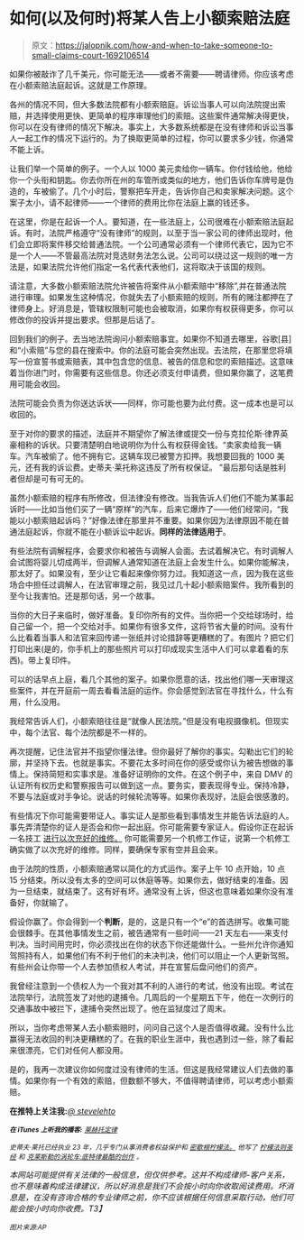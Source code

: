 # 如何(以及何时)将某人告上小额索赔法庭

> 原文：<https://jalopnik.com/how-and-when-to-take-someone-to-small-claims-court-1692106514>

如果你被敲诈了几千美元，你可能无法——或者不需要——聘请律师。你应该考虑在小额索赔法庭起诉。这就是工作原理。



各州的情况不同，但大多数法院都有小额索赔庭。诉讼当事人可以向法院提出索赔，并选择使用更快、更简单的程序审理他们的索赔。这些案件通常解决得更快，你可以在没有律师的情况下解决。事实上，大多数系统都是在没有律师和诉讼当事人一起工作的情况下运行的。为了换取更简单的过程，你可以要求多少钱，你通常不能上诉。

让我们举一个简单的例子。一个人以 1000 美元卖给你一辆车。你付钱给他，他给你一个头衔和钥匙。你去你所在州的车管所或类似的地方，他们告诉你车牌号是伪造的，车被偷了。几个小时后，警察把车开走，告诉你自己和卖家解决问题。这个案子太小，请不起律师——一个律师的费用比你在法庭上赢的钱还多。

在这里，你是在起诉一个人。要知道，在一些法庭上，公司很难在小额索赔法庭起诉。有时，法院严格遵守“没有律师”的规则，以至于当一家公司的律师出现时，他们会立即将案件移交给普通法院。一个公司通常必须有一个律师代表它，因为它不是一个人——不管最高法院对竞选财务法怎么说。公司可以绕过这一规则的唯一方法是，如果法院允许他们指定一名代表代表他们，这将取决于该国的规则。

请注意，大多数小额索赔法院允许被告将案件从小额索赔中“移除”,并在普通法院进行审理。如果发生这种情况，你就失去了小额索赔的规则，所有的赌注都押在了律师身上。好消息是，管辖权限制可能也会被取消，如果你有权获得更多，你可以修改你的投诉并提出要求。但那是后话了。

回到我们的例子。去当地法院询问小额索赔事宜。如果你不知道去哪里，谷歌[县]和“小索赔”与您的县在搜索中。你的法庭可能会突然出现。去法院，在那里您将填写一份宣誓书或索赔表，其中包含您的信息、被告的信息和您的索赔描述。这意味着当你进门时，你需要有这些信息。你还必须支付申请费，但如果你赢了，这笔费用可能会收回。

法院可能会负责为你送达诉状——同样，你可能也要为此付费。这一成本也是可以收回的。

至于对你的要求的描述，法庭并不期望你了解法律或提交一份与克拉伦斯·律界英豪相称的诉状。只要清楚明白地说明你为什么有权获得金钱。“卖家卖给我一辆车。汽车被偷了。他不拥有它。这辆车现已被警方扣押。我想要回我的 1000 美元，还有我的诉讼费。史蒂夫·莱托称这违反了所有权保证。 ”最后那句话是胜利者但却是可有可无的。

虽然小额索赔的程序有所修改，但法律没有修改。当我告诉人们他们不能为某事起诉时——比如当他们买了一辆“原样”的汽车，后来它爆炸了——他们经常问，“我能以小额索赔起诉吗？”好像法律在那里并不重要。如果你因为法律原因不能在普通法庭起诉，你就不能在小额诉讼中起诉。**同样的法律适用于**。

有些法院有调解程序，会要求你和被告与调解人会面。去试着解决它。有时调解人会试图将婴儿切成两半，但调解人通常知道在法庭上会发生什么。如果你能解决，那太好了。如果没有，至少让它看起来像你努力过。我知道这一点，因为我在这些场合中担任过调解人，在法官审理之前，我见过几十起小额索赔案件。我所看到的至今让我害怕。还是那句话，另一个故事。

当你的大日子来临时，做好准备。复印你所有的文件。当你把一个交给球场时，给自己留一个，把一个交给对手。如果你有很多文件，这将节省大量的时间。没有什么比看着当事人和法官来回传递一张纸并讨论措辞等更糟糕的了。有图片？把它们打印出来(是的，你手机上的那些照片可以打印成现实生活中人们可以拿着看的东西)。带上复印件。

可以的话早点上庭，看几个其他的案子。如果你愿意的话，找出他们哪一天审理这些案件，并在开庭前一周去看看法庭的运作。你会感觉到法官在寻找什么，什么有用，什么没用。

我经常告诉人们，小额索赔往往是“就像人民法院。”但是没有电视摄像机。但现实中，每个法官、每个法院都是不一样的。

再次提醒，记住法官并不指望你懂法律。但你最好了解你的事实。勾勒出它们的轮廓，并坚持下去。也就是事实。不要花太多时间在你的感受或你认为被告想做的事情上。保持简短和实事求是。准备好证明你的文件。在这个例子中，来自 DMV 的认证所有权历史和警察报告可以做到这一点。要务实，要表现得专业。保持冷静，不要与法庭或对手争论。说话的时候轮流等等。如果你表现好，法庭会很感激的。

有些情况下你可能需要带证人。事实证人是那些看到事情发生并能告诉法庭的人。事先弄清楚你的证人是否会和你一起出庭。你可能需要专家证人。假设你正在起诉一名技工 [进行以次充好的维修。](http://oppositelock.jalopnik.com/how-one-transmission-shop-cost-the-big-three-millions-o-1639433968) 你可能需要另一个机修工作证，说第一个机修工确实做了以次充好的维修。同样，要确保专家有空并且会来。

由于法院的性质，小额索赔通常以简化的方式运作。案子上午 10 点开始，10 点 15 分结束。所以没有太多的空间可以休庭等等。如果你去，做好结束的准备。因为一旦结束，就结束了。这有好有坏。通常没有上诉，但这也意味着如果你没有准备好，你就输了。

假设你赢了。你会得到一个**判断**，是的，这是只有一个“e”的首选拼写。收集可能会很棘手。在其他事情发生之前，被告通常有一些时间——21 天左右——来支付判决。当时间用完时，你必须找出在你的状态下你还能做什么。一些州允许你通知驾照持有人，如果他们有不利于他们的未决判决，他们可以阻止一个人更新驾照。有些州会让你带一个人去参加债权人考试，并在宣誓后盘问他们的资产。

我曾经注意到一个债权人为一个我对其不利的人进行的考试，他没有出现。考试在法院举行，法院签发了对他的逮捕令。几周后的一个星期五下午，他在一次例行的交通事故中被拦下，逮捕令突然出现了。他在监狱度过了周末。

所以，当你考虑带某人去小额索赔时，问问自己这个人是否值得收藏。没有什么比赢得无法收回的判决更糟糕的了。在我的职业生涯中，我也遇到过一些，除了看起来很漂亮，它们对任何人都没用。

是的，我再一次建议你如何度过没有律师的生活。但这是我经常建议人们去做的事情。如果你有一个有效的索赔，但数额不够大，不值得聘请律师，可以考虑小额索赔。

**在推特上关注我:***[*@ stevelehto*](https://twitter.com/stevelehto)*

*<small>**在 iTunes 上听我的播客:**</small> [<small>*莱赫托定律*</small>](https://itunes.apple.com/us/podcast/lehtos-law/id937280934?mt=2)*

**<small>史蒂夫·莱托已经执业 23 年，几乎专门从事消费者权益保护和</small>* [*<small>密歇根柠檬法。</small>*](http://lehtoslaw.com/) *<small>他写了</small>* [*<small>柠檬法则圣经</small>*](http://www.amazon.com/The-New-Lemon-Law-Bible/dp/1468046489/?asc_campaign=InlineText&asc_refurl=https://jalopnik.com/how-and-when-to-take-someone-to-small-claims-court-1692106514&asc_source=&tag=kinjajalopniklink-20) *<small>和</small>* [*<small>克莱斯勒的涡轮车:底特律最酷的创作</small>*](http://www.amazon.com/Chryslers-Turbine-Car-Detroits-Creation/dp/1569765499/?asc_campaign=InlineText&asc_refurl=https://jalopnik.com/how-and-when-to-take-someone-to-small-claims-court-1692106514&asc_source=&ascsub&tag=kinjajalopniklink-20) *<small>。</small>*<small></small>*

*本网站可能提供有关法律的一般信息，但仅供参考。这并不构成律师-客户关系，也不意味着构成法律建议，所以好消息是我们不会按小时向你收取阅读费用。坏消息是，在没有咨询合格的专业律师之前，你不应该根据任何信息采取行动，他们可能会按小时向你收费。T3】*

*<small>*图片来源:AP*</small>*